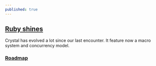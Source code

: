 ```yaml
---
published: true
---
```

## [Ruby shines](https://crystal-lang.org/)
Crystal has evolved a lot since our last encounter.
It feature now a macro system and concurrency model.

### [Roadmap](https://github.com/crystal-lang/crystal/wiki/Roadmap)

